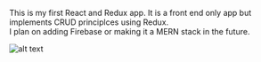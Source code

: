 This is my first React and Redux app.  It is a front end only app but implements CRUD principlces using Redux.  
I plan on adding Firebase or making it a MERN stack in the future.

![alt text](https://github.com/T-travis/Notes/app_image.png)
